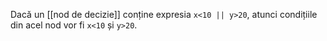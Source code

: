 Dacă un [[nod de decizie]] conține expresia `x<10 || y>20`, atunci condițiile din acel nod vor fi `x<10` și `y>20`.